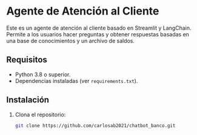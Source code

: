 # Agente de Atención al Cliente

Este es un agente de atención al cliente basado en Streamlit y LangChain. Permite a los usuarios hacer preguntas y obtener respuestas basadas en una base de conocimientos y un archivo de saldos.

## Requisitos

- Python 3.8 o superior.
- Dependencias instaladas (ver `requirements.txt`).

## Instalación

1. Clona el repositorio:
   ```bash
   git clone https://github.com/carlosab2021/chatbot_banco.git